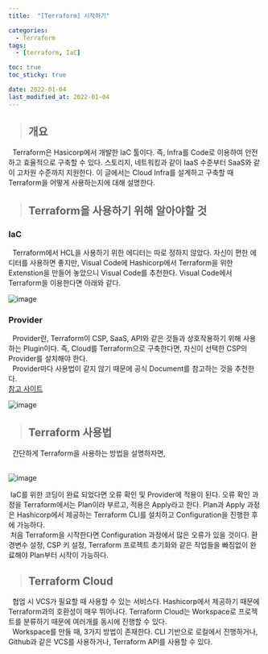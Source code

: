 ```yaml
---
title:  "[Terraform] 시작하기"

categories:
  - Terraform
tags:
  - [terraform, IaC]

toc: true
toc_sticky: true

date: 2022-01-04
last_modified_at: 2022-01-04
---
```


> ## 개요

&nbsp; Terraform은 Hasicorp에서 개발한 IaC 툴이다. 즉, Infra를 Code로 이용하여 안전하고 효율적으로 구축할 수 있다. 스토리지, 네트워킹과 같이 IaaS 수준부터 SaaS와 같이 고차원 수준까지 지원한다. 이 글에서는 Cloud Infra를 설계하고 구축할 때 Terraform을 어떻게 사용하는지에 대해 설명한다.

> ## Terraform을 사용하기 위해 알아야할 것

### IaC

&nbsp; Terraform에서 HCL을 사용하기 위한 에디터는 따로 정하지 않았다. 자신이 편한 에디터를 사용하면 좋지만, Visual Code에 Hashicorp에서 Terraform을 위한 Extenstion을 만들어 놓았으니 Visual Code를 추천한다. Visual Code에서 Terraform을 이용한다면 아래와 같다.

![image](https://user-images.githubusercontent.com/49023663/148064966-fc8c8cef-3ac8-4479-b406-e36a1d90e7d3.png)

### Provider

&nbsp; Provider란, Terraform이 CSP, SaaS, API와 같은 것들과 상호작용하기 위해 사용하는 Plugin이다. 즉, Cloud를 Terraform으로 구축한다면, 자신이 선택한 CSP의 Provider를 설치해야 한다. <br>
&nbsp; Provider마다 사용법이 같지 않기 때문에 공식 Document를 참고하는 것을 추천한다. <br>
[참고 사이트](https://registry.terraform.io/search/providers?namespace=hashicorp)

![image](https://user-images.githubusercontent.com/49023663/148066691-e92e89d9-8381-4116-aaeb-7d91ba38e613.png)

> ## Terraform 사용법

&nbsp; 간단하게 Terraform을 사용하는 방법을 설명하자면, <br> <br>

![image](https://user-images.githubusercontent.com/49023663/148063057-a3ca6fb2-cb66-45e9-809b-afa5de798d06.png)

&nbsp;IaC를 위한 코딩이 완료 되었다면 오류 확인 및 Provider에 적용이 된다. 오류 확인 과정을 Terraform에서는 Plan이라 부르고, 적용은 Apply라고 한다. Plan과 Apply 과정은 Hashicorp에서 제공하는 Terraform CLI를 설치하고 Configuration을 진행한 후에 가능하다.<br>
&nbsp;처음 Terraform을 시작한다면 Configuration 과정에서 많은 오류가 있을 것이다. 환경변수 설정, CSP 키 설정, Terraform 프로젝트 초기화와 같은 작업들을 빠짐없이 완료해야 Plan부터 시작이 가능하다.

> ## Terraform Cloud

&nbsp; 협업 시 VCS가 필요할 때 사용할 수 있는 서비스다. Hashicorp에서 제공하기 때문에 Terraform과의 호환성이 매우 뛰어나다. Terraform Cloud는 Workspace로 프로젝트를 분류하기 때문에 여러개를 동시에 진행할 수 있다.<br>
&nbsp; Workspace를 만들 때, 3가지 방법이 존재한다. CLI 기반으로 로컬에서 진행하거나, Github과 같은 VCS를 사용하거나, Terraform API를 사용할 수 있다.